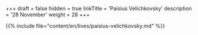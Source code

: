 +++
draft = false
hidden = true
linkTitle = 'Paisius Velichkovsky'
description = '28 November'
weight = 28
+++

{{% include file="content/en/lives/paisius-velichkovsky.md" %}}
